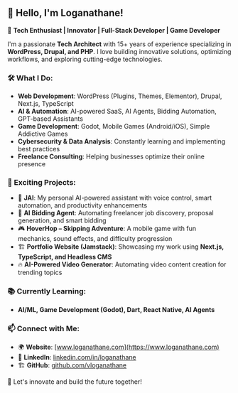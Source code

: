 ## 👋 Hello, I'm Loganathane!

🚀 **Tech Enthusiast | Innovator | Full-Stack Developer | Game Developer**  

I'm a passionate **Tech Architect** with 15+ years of experience specializing in **WordPress, Drupal, and PHP**. I love building innovative solutions, optimizing workflows, and exploring cutting-edge technologies.

### 🛠️ What I Do:
- **Web Development**: WordPress (Plugins, Themes, Elementor), Drupal, Next.js, TypeScript
- **AI & Automation**: AI-powered SaaS, AI Agents, Bidding Automation, GPT-based Assistants
- **Game Development**: Godot, Mobile Games (Android/iOS), Simple Addictive Games
- **Cybersecurity & Data Analysis**: Constantly learning and implementing best practices
- **Freelance Consulting**: Helping businesses optimize their online presence

### 🌟 Exciting Projects:
- 🧠 **JAI**: My personal AI-powered assistant with voice control, smart automation, and productivity enhancements
- 🤖 **AI Bidding Agent**: Automating freelancer job discovery, proposal generation, and smart bidding
- 🎮 **HoverHop – Skipping Adventure**: A mobile game with fun mechanics, sound effects, and difficulty progression
- 🏗️ **Portfolio Website (Jamstack)**: Showcasing my work using **Next.js, TypeScript, and Headless CMS**
- 🔥 **AI-Powered Video Generator**: Automating video content creation for trending topics

### 📚 Currently Learning:
- **AI/ML, Game Development (Godot), Dart, React Native, AI Agents**

### 📫 Connect with Me:
- 🌍 **Website**: [www.loganathane.com](https://www.loganathane.com)
- 💼 **LinkedIn**: [linkedin.com/in/loganathane](https://www.linkedin.com/in/loganathane)
- 🏗️ **GitHub**: [github.com/vloganathane](https://github.com/vloganathane)

🚀 Let's innovate and build the future together!
